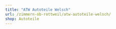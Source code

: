 ```yaml
---
title: "ATW Autoteile Welsch"
url: /zimmern-ob-rottweil/atw-autoteile-welsch/
shop: Autoteile
---
```

